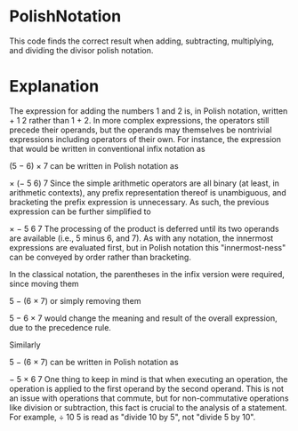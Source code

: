 # PolishNotation
This code finds the correct result when adding, subtracting, multiplying, and dividing the divisor polish notation.

# Explanation
The expression for adding the numbers 1 and 2 is, in Polish notation, written + 1 2 rather than 1 + 2. In more complex expressions, the operators still precede their operands, but the operands may themselves be nontrivial expressions including operators of their own. For instance, the expression that would be written in conventional infix notation as

(5 − 6) × 7
can be written in Polish notation as

× (− 5 6) 7
Since the simple arithmetic operators are all binary (at least, in arithmetic contexts), any prefix representation thereof is unambiguous, and bracketing the prefix expression is unnecessary. As such, the previous expression can be further simplified to

× − 5 6 7
The processing of the product is deferred until its two operands are available (i.e., 5 minus 6, and 7). As with any notation, the innermost expressions are evaluated first, but in Polish notation this "innermost-ness" can be conveyed by order rather than bracketing.

In the classical notation, the parentheses in the infix version were required, since moving them

5 − (6 × 7)
or simply removing them

5 − 6 × 7
would change the meaning and result of the overall expression, due to the precedence rule.

Similarly

5 − (6 × 7)
can be written in Polish notation as

− 5 × 6 7
One thing to keep in mind is that when executing an operation, the operation is applied to the first operand by the second operand. This is not an issue with operations that commute, but for non-commutative operations like division or subtraction, this fact is crucial to the analysis of a statement. For example, ÷ 10 5 is read as "divide 10 by 5", not "divide 5 by 10".
